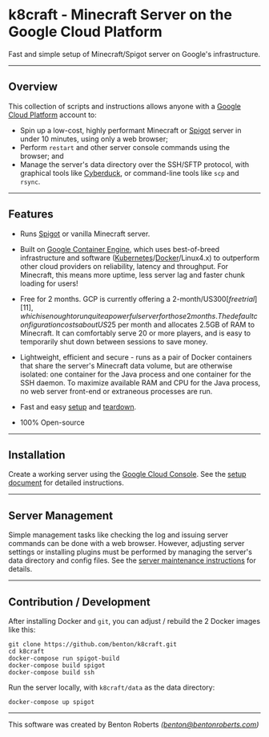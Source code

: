 k8craft - Minecraft Server on the Google Cloud Platform
================
Fast and simple setup of Minecraft/Spigot server on Google's infrastructure.

----------------
Overview
----------------
This collection of scripts and instructions allows anyone with a [Google Cloud Platform][1] account to:
* Spin up a low-cost, highly performant Minecraft or [Spigot][2] server in under 10 minutes, using only a web browser;
* Perform `restart` and other server console commands using the browser; and
* Manage the server's data directory over the SSH/SFTP protocol, with graphical tools like [Cyberduck][3], or command-line tools like `scp` and `rsync`.

----------------
Features
----------------
* Runs [Spigot][2] or vanilla Minecraft server.

* Built on [Google Container Engine][4], which uses best-of-breed infrastructure and software ([Kubernetes][5]/[Docker][6]/Linux4.x) to outperform other cloud providers on reliability, latency and throughput. For Minecraft, this means more uptime, less server lag and faster chunk loading for users!

* Free for 2 months. GCP is currently offering a 2-month/US$300 [free trial][11], which is enough to run quite a powerful server for those 2 months. The default configuration costs about US$25 per month and allocates 2.5GB of RAM to Minecraft. It can comfortably serve 20 or more players, and is easy to temporarily shut down between sessions to save money.

* Lightweight, efficient and secure - runs as a pair of Docker containers that share the server's Minecraft data volume, but are otherwise isolated: one container for the Java process and one container for the SSH daemon. To maximize available RAM and CPU for the Java process, no web server front-end or extraneous processes are run.

* Fast and easy [setup][7] and [teardown][8].

* 100% Open-source

----------------
Installation
----------------
Create a working server using the [Google Cloud Console][9]. See the [setup document][7] for detailed instructions.

----------------
Server Management
----------------
Simple management tasks like checking the log and issuing server commands can be done with a web browser. However, adjusting server settings or installing plugins must be performed by managing the server's data directory and config files. See the [server maintenance instructions][10] for details.

----------------
Contribution / Development
----------------
After installing Docker and `git`, you can adjust / rebuild the 2 Docker images like this:

    git clone https://github.com/benton/k8craft.git
    cd k8craft
    docker-compose run spigot-build
    docker-compose build spigot
    docker-compose build ssh

Run the server locally, with `k8craft/data` as the data directory:

    docker-compose up spigot

---
This software was created by Benton Roberts _(benton@bentonroberts.com)_



[1]:https://cloud.google.com/
[2]:https://www.spigotmc.org/
[3]:https://cyberduck.io/
[4]:https://cloud.google.com/container-engine/
[5]:http://kubernetes.io/
[6]:https://www.docker.com/
[7]:https://github.com/benton/k8craft/blob/master/doc/setup.md
[8]:https://github.com/benton/k8craft/blob/master/doc/teardown.md
[9]:https://console.cloud.google.com/home/dashboard
[10]:https://github.com/benton/k8craft/blob/master/doc/maintenance.md
[11]:https://cloud.google.com/free-trial/
